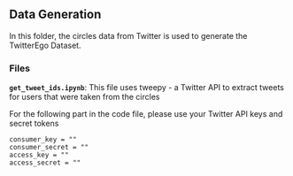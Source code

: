 ## Data Generation

In this folder, the circles data from Twitter is used to generate the TwitterEgo Dataset.

### Files

**`get_tweet_ids.ipynb`**: This file uses tweepy - a Twitter API to extract tweets for users that were taken from the circles

For the following part in the code file, please use your Twitter API keys and secret tokens
```
consumer_key = ""
consumer_secret = ""
access_key = ""
access_secret = ""
```
